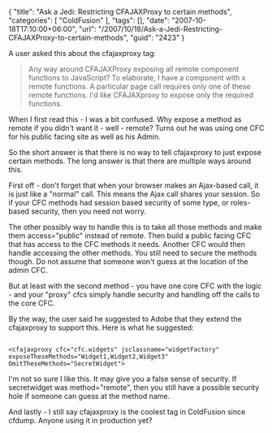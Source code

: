 {
	"title": "Ask a Jedi: Restricting CFAJAXProxy to certain methods",
	"categories": [
		"ColdFusion"
	],
	"tags": [],
	"date": "2007-10-18T17:10:00+06:00",
	"url": "/2007/10/18/Ask-a-Jedi-Restricting-CFAJAXProxy-to-certain-methods",
	"guid": "2423"
}

A user asked this about the cfajaxproxy tag:

<blockquote>
Any way around CFAJAXProxy exposing all remote component functions to JavaScript? To elaborate, I have a component with x remote functions. A particular page call requires only one of these remote functions. I'd like CFAJAXproxy to expose only the required functions. 
</blockquote>

When I first read this - I was a bit confused. Why expose a method as remote if you didn't want it - well - remote? Turns out he was using one CFC for his public facing site as well as his Admin. 

So the short answer is that there is no way to tell cfajaxproxy to just expose certain methods. The long answer is that there are multiple ways around this.

First off - don't forget that when your browser makes an Ajax-based call, it is just like a "normal" call. This means the Ajax call shares your session. So if your CFC methods had session based security of some type, or roles-based security, then you need not worry. 

The other possibly way to handle this is to take all those methods and make them access="public" instead of remote. Then build a public facing CFC that has access to the CFC methods it needs. Another CFC would then handle accessing the other methods. You still need to secure the methods though. Do not assume that someone won't guess at the location of the admin CFC.

But at least with the second method - you have one core CFC with the logic - and your "proxy" cfcs simply handle security and handling off the calls to the core CFC.

By the way, the user said he suggested to Adobe that they extend the cfajaxproxy to support this. Here is what he suggested:

<code>
&lt;cfajaxproxy cfc="cfc.widgets" jsclassname="widgetFactory" exposeTheseMethods="Widget1,Widget2,Widget3" OmitTheseMethods="SecretWidget"&gt; 
</code>

I'm not so sure I like this. It may give you a false sense of security. If secretwidget was method="remote", then you still have a possible security hole if someone can guess at the method name. 

And lastly - I still say cfajaxproxy is the coolest tag in ColdFusion since cfdump. Anyone using it in production yet?